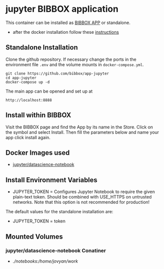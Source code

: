 # jupyter BIBBOX application

This container can be installed as [BIBBOX APP](https://bibbox.readthedocs.io/en/latest/ "BIBBOX App Store") or standalone. 

- after the docker installation follow these [instructions](INSTALL-APP.md)

## Standalone Installation 

Clone the github repository. If necessary change the ports in the environment file `.env` and the volume mounts in `docker-compose.yml`.

```
git clone https://github.com/bibbox/app-jupyter
cd app-jupyter
docker-compose up -d
```

The main app can be opened and set up at
```
http://localhost:8888
```

## Install within BIBBOX

Visit the BIBBOX page and find the App by its name in the Store. Click on the symbol and select Install. Then fill the parameters below and name your app click install again.

## Docker Images used
  - [jupyter/datascience-notebook](https://hub.docker.com/r/jupyter/datascience-notebook) 


 
## Install Environment Variables
  - JUPYTER_TOKEN = Configures Jupyter Notebook to require the given plain-text token. Should be combined with USE_HTTPS on untrusted networks. Note that this option is not recommended for production!

  
The default values for the standalone installation are:
  - JUPYTER_TOKEN = token

  
## Mounted Volumes
### jupyter/datascience-notebook Conatiner
  - *./notebooks:/home/jovyan/work*
